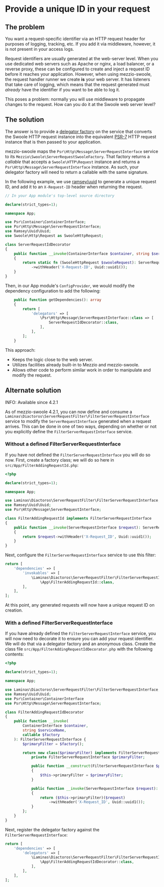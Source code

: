 # Provide a unique ID in your request

## The problem

You want a request-specific identifier via an HTTP request header for purposes of logging, tracking, etc.
If you add it via middleware, however, it is not present in your access logs.

Request identifiers are usually generated at the web-server level.
When you use dedicated web servers such as Apache or nginx, a load balancer, or a reverse proxy, these can be configured to create and inject a request ID before it reaches your application.
However, when using mezzio-swoole, the request handler runner we create **is** your web server.
It has listeners that take care of logging, which means that the request generated must _already_ have the identifier if you want to be able to log it.

This poses a problem: normally you will use middleware to propagate changes to the request.
How can you do it at the Swoole web server level?

## The solution

The answer is to provide a [delegator factory](https://docs.mezzio.dev/mezzio/v3/features/container/delegator-factories/) on the service that converts the Swoole HTTP request instance into the equivalent [PSR-7](https://www.php-fig.org/psr/psr-7/) HTTP request instance that is then passed to your application.

mezzio-swoole maps the `Psr\Http\Message\ServerRequestInterface` service to its `Mezzio\Swoole\ServerRequestSwooleFactory`.
That factory returns a _callable_ that accepts a `Swoole\HTTP\Request` instance and returns a `Psr\Http\Message\ServerRequestInterface` instance.
As such, your delegator factory will need to return a callable with the same signature.

In the following example, we use [ramsey/uuid](https://uuid.ramsey.dev/) to generate a unique request ID, and add it to an `X-Request-ID` header when returning the request.

```php
// In your App module's top-level source directory

declare(strict_types=1);

namespace App;

use Psr\Container\ContainerInterface;
use Psr\Http\Message\ServerRequestInterface;
use Ramsey\Uuid\Uuid;
use Swoole\Http\Request as SwooleHttpRequest;

class ServerRequestIdDecorator
{
    public function __invoke(ContainerInterface $container, string $serviceName, callable $factory): callable
    {
        return static fn (SwooleHttpRequest $swooleRequest): ServerRequestInterface => $factory($swooleRequest)
            ->withHeader('X-Request-ID', Uuid::uuid1());
    }
}
```

Then, in our App module's `ConfigProvider`, we would modify the dependency configuration to add the following:

```php
    public function getDependencies(): array
    {
        return [
            'delegators' => [
                \Psr\Http\Message\ServerRequestInterface::class => [
                    ServerRequestIdDecorator::class,
                ],
            ],
        ];
    }
```

This approach:

- Keeps the logic close to the web server.
- Utilizes facilities already built-in to Mezzio and mezzio-swoole.
- Allows other code to perform similar work in order to manipulate and modify the request.

## Alternate solution

INFO: Available since 4.2.1

As of mezzio-swoole 4.2.1, you can now define and consume a `Laminas\Diactoros\ServerRequestFilter\FilterServerRequestInterface` service to modify the `ServerRequestInterface` generated when a request arrives.
This can be done in one of two ways, depending on whether or not you explicitly define the `FilterServerRequestInterface` service.

### Without a defined FilterServerRequestInterface

If you have not defined the `FilterServerRequestInterface` you will do so now.
First, create a factory class; we will do so here in `src/App/FilterAddingRequestId.php`:

```php
<?php

declare(strict_types=1);

namespace App;

use Laminas\Diactoros\ServerRequestFilter\FilterServerRequestInterface;
use Ramsey\Uuid\Uuid;
use Psr\Http\Message\ServerRequestInterface;

class FilterAddingRequestId implements FilterServerRequestInterface
{
    public function __invoke(ServerRequestInterface $request): ServerRequestInterface
    {
        return $request->withHeader('X-Request_ID', Uuid::uuid1());
    }
}
```

Next, configure the `FilterServerRequestInterface` service to use this filter:

```php
return [
    'dependencies' => [
        'invokables' => [
            \Laminas\Diactoros\ServerRequestFilter\FilterServerRequestInterface::class =>
                \App\FilterAddingRequestId::class,
        ],
    ],
];
```

At this point, any generated requests will now have a unique request ID on creation.

### With a defined FilterServerRequestInterface

If you have already defined the `FilterServerRequestInterface` service, you will now need to decorate it to ensure you can add your request identifier.
We will do that via a delegator factory and an anonymous class.
Create the class file `src/App/FilterAddingRequestIdDecorator.php` with the following contents:

```php
<?php

declare(strict_types=1);

namespace App;

use Laminas\Diactoros\ServerRequestFilter\FilterServerRequestInterface;
use Ramsey\Uuid\Uuid;
use Psr\Container\ContainerInterface
use Psr\Http\Message\ServerRequestInterface;

class FilterAddingRequestIdDecorator
{
    public function __invoke(
        ContainerInterface $container,
        string $serviceName,
        callable $factory
    ): FilterServerRequestInterface {
        $primaryFilter = $factory();

        return new class($primaryFilter) implements FilterServerRequestInterface {
            private FilterServerRequestInterface $primaryFilter;

            public function __construct(FilterServerRequestInterface $primaryFilter)
            {
                $this->primaryFilter = $primaryFilter;
            }

            public function __invoke(ServerRequestInterface $request): ServerRequestInterface
            {
                return ($this->primaryFilter)($request)
                    ->withHeader('X-Request_ID', Uuid::uuid1());
            }
        };
    }
}
```

Next, register the delegator factory against the `FilterServerRequestInterface`:

```php
return [
    'dependencies' => [
        'delegators' => [
            \Laminas\Diactoros\ServerRequestFilter\FilterServerRequestInterface::class => [
                \App\FilterAddingRequestIdDecorator::class,
            ],
        ],
    ],
];
```
